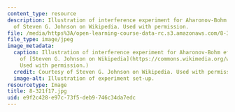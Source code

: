 ```yaml
---
content_type: resource
description: Illustration of interference experiment for Aharonov-Bohm effect. Courtesy
  of Steven G. Johnson on Wikipedia. Used with permission.
file: /media/https%3A/open-learning-course-data-rc.s3.amazonaws.com/8-321-quantum-theory-i-fall-2017/e9f2c428e97c73f5deb9746c34da7edc_8-321f17.jpg
file_type: image/jpeg
image_metadata:
  caption: Illustration of interference experiment for Aharonov-Bohm effect. (Courtesy
    of [Steven G. Johnson on Wikipedia](https://commons.wikimedia.org/wiki/File%3AAharonov-bohm.png).
    Used with permission.)
  credit: Courtesy of Steven G. Johnson on Wikipedia. Used with permission.
  image-alt: Illustration of experiment set-up.
resourcetype: Image
title: 8-321f17.jpg
uid: e9f2c428-e97c-73f5-deb9-746c34da7edc
---
```

